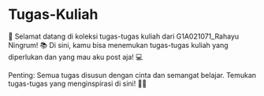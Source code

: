 # Tugas-Kuliah
🌟 Selamat datang di koleksi tugas-tugas kuliah dari G1A021071_Rahayu Ningrum! 📚 
Di sini, kamu bisa menemukan tugas-tugas kuliah yang diperlukan dan yang mau aku post aja! 💻  

Penting: Semua tugas disusun dengan cinta dan semangat belajar. Temukan tugas-tugas yang menginspirasi di sini! 💖✨
